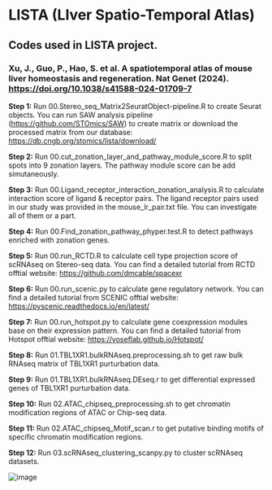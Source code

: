 # LISTA (LIver Spatio-Temporal Atlas)
## Codes used in LISTA project.

### Xu, J., Guo, P., Hao, S. et al. A spatiotemporal atlas of mouse liver homeostasis and regeneration. Nat Genet (2024). https://doi.org/10.1038/s41588-024-01709-7

**Step 1:** Run 00.Stereo_seq_Matrix2SeuratObject-pipeline.R to create Seurat objects. You can run SAW analysis pipeline (https://github.com/STOmics/SAW) to create matrix or download the processed matrix from our database: https://db.cngb.org/stomics/lista/download/

**Step 2:** Run 00.cut_zonation_layer_and_pathway_module_score.R to split spots into 9 zonation layers. The pathway module score can be add simutaneously. 

**Step 3:** Run 00.Ligand_receptor_interaction_zonation_analysis.R to calculate interaction score of ligand & receptor pairs. The ligand receptor pairs used in our study was provided in the mouse_lr_pair.txt file. You can investigate all of them or a part.

**Step 4:** Run 00.Find_zonation_pathway_phyper.test.R to detect pathways enriched with zonation genes.

**Step 5:** Run 00.run_RCTD.R to calculate cell type projection score of scRNAseq on Stereo-seq data. You can find a detailed tutorial from RCTD offtial website: https://github.com/dmcable/spacexr

**Step 6:** Run 00.run_scenic.py to calculate gene regulatory network. You can find a detailed tutorial from SCENIC offtial website: https://pyscenic.readthedocs.io/en/latest/

**Step 7:** Run 00.run_hotspot.py to calculate gene coexpression modules base on their expression pattern. You can find a detailed tutorial from Hotspot offtial website: https://yoseflab.github.io/Hotspot/

**Step 8:** Run 01.TBL1XR1.bulkRNAseq.preprocessing.sh to get raw bulk RNAseq matrix of TBL1XR1 purturbation data.

**Step 9:** Run 01.TBL1XR1.bulkRNAseq.DEseq.r to get differential expressed genes of TBL1XR1 purturbation data.

**Step 10:** Run 02.ATAC_chipseq_preprocessing.sh to get chromatin modification regions of ATAC or Chip-seq data.

**Step 11:** Run 02.ATAC_chipseq_Motif_scan.r to get putative binding motifs of specific chromatin modification regions.

**Step 12:** Run 03.scRNAseq_clustering_scanpy.py to cluster scRNAseq datasets.

![image](https://github.com/haoshijie13/LISTA/assets/59014440/92db2bcd-39fd-4bbb-906c-ed2e4b0f0e5c)

